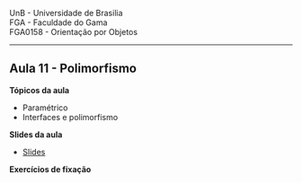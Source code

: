 UnB - Universidade de Brasilia  
FGA - Faculdade do Gama  
FGA0158 - Orientação por Objetos

---

## Aula 11 - Polimorfismo

**Tópicos da aula**
- Paramétrico
- Interfaces e polimorfismo

**Slides da aula**

* [Slides](link_para_os_slides)


**Exercícios de fixação**
